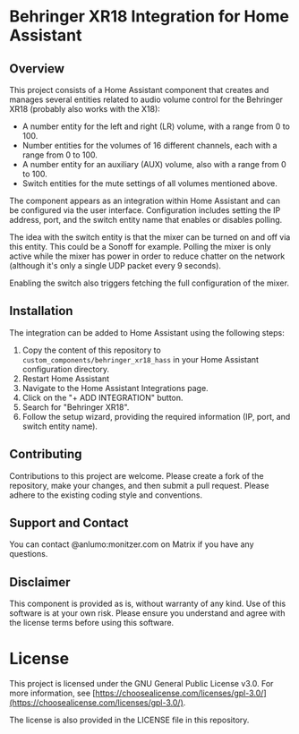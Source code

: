 # Behringer XR18 Integration for Home Assistant

## Overview

This project consists of a Home Assistant component that creates and manages several entities related to audio volume control for the Behringer XR18 (probably also works with the X18):

* A number entity for the left and right (LR) volume, with a range from 0 to 100.
* Number entities for the volumes of 16 different channels, each with a range from 0 to 100.
* A number entity for an auxiliary (AUX) volume, also with a range from 0 to 100.
* Switch entities for the mute settings of all volumes mentioned above.

The component appears as an integration within Home Assistant and can be configured via the user interface. Configuration includes setting the IP address, port, and the switch entity name that enables or disables polling.

The idea with the switch entity is that the mixer can be turned on and off via this entity. This could be a Sonoff for example. Polling the mixer is only active while the mixer has power in order to reduce chatter on the network (although it's only a single UDP packet every 9 seconds).

Enabling the switch also triggers fetching the full configuration of the mixer.

## Installation

The integration can be added to Home Assistant using the following steps:

1. Copy the content of this repository to `custom_components/behringer_xr18_hass` in your Home Assistant configuration directory.
2. Restart Home Assistant
3. Navigate to the Home Assistant Integrations page.
4. Click on the "+ ADD INTEGRATION" button.
5. Search for "Behringer XR18".
6. Follow the setup wizard, providing the required information (IP, port, and switch entity name).

## Contributing

Contributions to this project are welcome. Please create a fork of the repository, make your changes, and then submit a pull request. Please adhere to the existing coding style and conventions.

## Support and Contact

You can contact @anlumo:monitzer.com on Matrix if you have any questions.

## Disclaimer

This component is provided as is, without warranty of any kind. Use of this software is at your own risk. Please ensure you understand and agree with the license terms before using this software.

# License

This project is licensed under the GNU General Public License v3.0. For more information, see [https://choosealicense.com/licenses/gpl-3.0/](https://choosealicense.com/licenses/gpl-3.0/).

The license is also provided in the LICENSE file in this repository.
